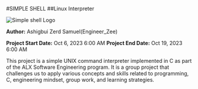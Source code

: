 #SIMPLE SHELL
##Linux Interpreter

![Simple shell Logo](https://velog.velcdn.com/images/leejaylight/post/7d11ca3b-f182-4724-a91f-bc39691b249c/%EA%B7%B8%EB%A6%BC1.png)

**Author:** Ashigbui Zerd  Samuel(Engineer_Zee)

**Project Start Date:** Oct 6, 2023 6:00 AM
**Project End Date:** Oct 19, 2023 6:00 AM

This project is a simple UNIX command interpreter implemented in C as part of the ALX Software Engineering program. It is a group project that challenges us to apply various concepts and skills related to programming, C, engineering mindset, group work, and learning strategies.

